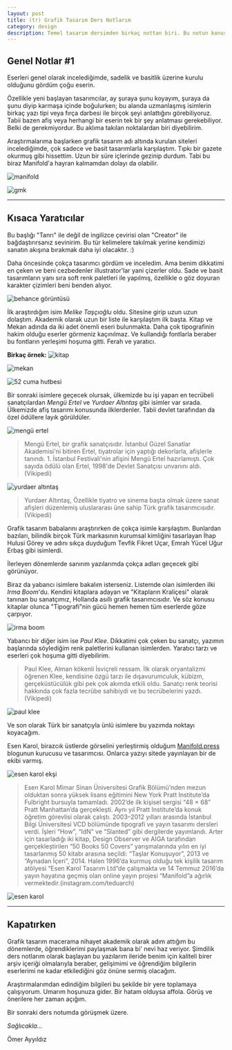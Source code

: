 ```yaml
---
layout: post
title: (tr) Grafik Tasarım Ders Notlarım
category: design
description: Temel tasarım dersimden birkaç nottan biri. Bu notun konusu "yaratıcılar".
---
```


## Genel Notlar #1
Eserleri genel olarak incelediğimde, sadelik ve basitlik üzerine kurulu olduğunu gördüm çoğu eserin.

Özellikle yeni başlayan tasarımcılar, ay şuraya şunu koyayım, şuraya da şunu diyip karmaşa içinde boğulurken; bu alanda uzmanlaşmış isimlerin birkaç yazı tipi veya fırça darbesi ile birçok şeyi anlattığını görebiliyoruz. Tabii bazen afiş veya herhangi bir eserin tek bir şey anlatması gerekebiliyor. Belki de gerekmiyordur. Bu aklıma takılan noktalardan biri diyebilirim. 

Araştırmalarıma başlarken grafik tasarım adı altında kurulan siteleri incelediğimde, çok sadece ve basit tasarımlarla karşılaştım. Tıpkı bir gazete okurmuş gibi hissettim. Uzun bir süre içlerinde gezinip durdum. Tabi bu biraz Manifold'a hayran kalmamdan dolayı da olabilir.

![manifold](../assets/img/manifold.png "manifold.press")

![gmk](../assets/img/gmk.png "gmk.org.tr")

---

## Kısaca Yaratıcılar
Bu başlığı "Tanrı" ile değil de ingilizce çevirisi olan "Creator" ile bağdaştırırsanız sevinirim. Bu tür kelimelere takılmak yerine kendimizi sanatın akışına bırakmak daha iyi olacaktır. :)

Daha öncesinde çokça tasarımcı gördüm ve inceledim. Ama benim dikkatimi en çeken ve beni cezbedenler illustrator'lar yani çizerler oldu. Sade ve basit tasarımların yanı sıra soft renk paletleri ile yapılmış, özellikle o göz doyuran karakter çizimleri beni benden alıyor.

![behance görüntüsü](../assets/img/mt_behance.png)

İlk araştırdığım isim _Melike Taşçıoğlu_ oldu. Sitesine girip uzun uzun dolaştım. Akademik olarak uzun bir liste ile karşılaştım ilk başta. Kitap ve Mekan adında da iki adet önemli eseri bulunmakta. Daha çok tipografinin hakim olduğu eserler görmeniz kaçınılmaz. Ve kullandığı fontlarla beraber bu fontların yerleşimi hoşuma gitti. Ferah ve yaratıcı. 

**Birkaç örnek:**
![kitap](../assets/img/kitap.png)

![mekan](../assets/img/mekan.png)

![52 cuma hutbesi](../assets/img/mt_behance2.png)


Bir sonraki isimlere geçecek olursak, ülkemizde bu işi yapan en tecrübeli sanatçılardan _Mengü Ertel_ ve _Yurdaer Altıntaş_ gibi isimler var sırada. Ülkemizde afiş tasarımı konusunda ilklerdenler. Tabii devlet tarafından da özel ödüllere layık görüldüler.

![mengü ertel](../assets/img/mengu_ertel.jpg)

> Mengü Ertel, bir grafik sanatçısıdır. İstanbul Güzel Sanatlar Akademisi'ni bitiren Ertel, tiyatrolar için yaptığı dekorlarla, afişlerle tanındı. 1. İstanbul Festivali'nin afişini Mengü Ertel hazırlamıştı. Çok sayıda ödülü olan Ertel, 1998'de Devlet Sanatçısı unvanını aldı. (Vikipedi)

![yurdaer altıntaş](../assets/img/yurdaer.png)

> Yurdaer Altıntaş, Özellikle tiyatro ve sinema başta olmak üzere sanat afişleri düzenlemiş uluslararası üne sahip Türk grafik tasarımcısıdır. (Vikipedi)

Grafik tasarım babalarını araştırırken de çokça isimle karşılaştım. Bunlardan bazıları, bilindik birçok Türk markasının kurumsal kimliğini tasarlayan İhap Hulusi Görey ve adını sıkça duyduğum Tevfik Fikret Uçar, Emrah Yücel Uğur Erbaş gibi isimlerdi.

İlerleyen dönemlerde sanırım yazılarımda çokça adları geçecek gibi görünüyor.

Biraz da yabancı isimlere bakalım isterseniz. Listemde olan isimlerden ilki _Irma Boom_'du. Kendini kitaplara adayan ve "Kitapların Kraliçesi" olarak tanınan bu sanatçımız, Hollanda asıllı grafik tasarımcısıdır. Ve söz konusu kitaplar olunca "Tipografi"nin gücü hemen hemen tüm eserlerde göze çarpıyor.

![irma boom](../assets/img/irma.jpg)

Yabancı bir diğer isim ise _Paul Klee_. Dikkatimi çok çeken bu sanatçı, yazımın başlarında söylediğim renk paletlerini kullanan isimlerden. Yaratıcı tarzı ve eserleri çok hoşuma gitti diyebilirim.

> Paul Klee, Alman kökenli İsviçreli ressam. İlk olarak oryantalizmi öğrenen Klee, kendisine özgü tarzı ile dışavurumculuk, kübizm, gerçeküstücülük gibi pek çok akımda etkili oldu. Sanatçı renk teorisi hakkında çok fazla tecrübe sahibiydi ve bu tecrübelerini yazdı. (Vikipedi)

![paul klee](../assets/img/paul.png)

Ve son olarak Türk bir sanatçıyla ünlü isimlere bu yazımda noktayı koyacağım.

Esen Karol, birazcık üstlerde görselini yerleştirmiş olduğum [Manifold.press](https://manifold.press) blogunun kurucusu ve tasarımcısı. Onlarca yazıyı sitede yayınlayan bir de ekibi varmış. 

![esen karol ekşi](../assets/img/esen_eksi.png)

> Esen Karol Mimar Sinan Üniversitesi Grafik Bölümü’nden mezun olduktan sonra yüksek lisans eğitimini New York Pratt Institute’da Fulbright bursuyla tamamladı. 2002’de ilk kişisel sergisi “48 × 68” Pratt Manhattan’da gerçekleşti. Aynı yıl Pratt Institute’da konuk öğretim görevlisi olarak çalıştı. 2003–2012 yılları arasında İstanbul Bilgi Üniversitesi VCD bölümünde tipografi ve yayın tasarımı dersleri verdi. İşleri “How”, “IdN” ve “Slanted” gibi dergilerde yayımlandı. Arter için tasarladığı iki kitap, Design Observer ve AIGA tarafından gerçekleştirilen “50 Books 50 Covers” yarışmalarında yılın en iyi tasarlanmış 50 kitabı arasına seçildi: “Taşlar Konuşuyor”, 2013 ve “Aynadan İçeri”, 2014. Halen 1996’da kurmuş olduğu tek kişilik tasarım atölyesi “Esen Karol Tasarım Ltd”de çalışmakta ve 14 Temmuz 2016’da yayın hayatına geçmiş olan online yayın projesi “Manifold”a ağırlık vermektedir.(instagram.com/teduarch)

![esen karol](../assets/img/esen.png)

---

## Kapatırken
Grafik tasarım macerama nihayet akademik olarak adım attığım bu dönemlerde, öğrendiklerimi paylaşmak bana bi' nevi haz veriyor. Şimdilik ders notlarım olarak başlayan bu yazılarım ileride benim için kaliteli birer arşiv içeriği olmalarıyla beraber, gelişimimi ve öğrendiğim bilgilerin eserlerimi ne kadar etkilediğini göz önüne sermiş olacağım.


Araştırmalarımdan edindiğim bilgileri bu şekilde bir yere toplamaya çalışıyorum. Umarım hoşunuza gider. Bir hatam olduysa affola. Görüş ve önerilere her zaman açığım.

Bir sonraki ders notumda görüşmek üzere.

_Sağlıcakla..._

Ömer Ayyıldız





